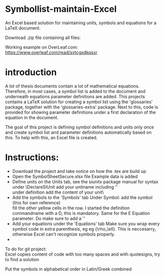 # Symbollist-maintain-Excel
An Excel based solution for maintaining units, symbols and equations for a LaTeX document.

Download .zip file containing all files:

Working example on OverLeaf.com: https://www.overleaf.com/read/svtcgxdkqsxr

# introduction
A lot of thesis documents contain a lot of mathematical equations. Therefore, in most cases, a symbol list is added to the document and underneath equations parameter definitions are added.
This projects contains a LaTeX solution for creating a symbol list using the 'glossaries' package, together with the 'glossaries-extra' package. Next to this, code is provided for showing parameter definitions under a first declaration of the equation in the document.

The goal of this project is defining symbol definitions and units only once and create symbol list and parameter definitions automatically based on this. To help with this, an Excel file is created. 

# Instructions:
- Download the project and take notice on how the .tex are build up
- Open the SymbolSheetSecure.xlsx file
Example data is added
- Define units on the Units tab, see the siunitx package manual for syntax\
under \DeclareSIUnit add your unitname including '\'\
under definition add the content of your unit\
- Add the symbols to the 'Symbols' tab
Under Symbol: add the symbol (this for own reference)\
fill the other yellow cells in the row. I started the definition commandname with a D, this is mandatory. Same for the E Equation parameter. Do make sure to add a '\'
- Add your equations under the 'Equations' tab
Make sure you wrap every symbol code in extra parenthesis, eg eg {\rho_\ell}. This is neccesarry, otherwise Excel can't recognize symbols properly.
- 



To do for git project:\
Excel copies content of code with too many spaces and with quotesigns, try to find a solution

Put the symbols in alphabetical order in Latin/Greek combined
